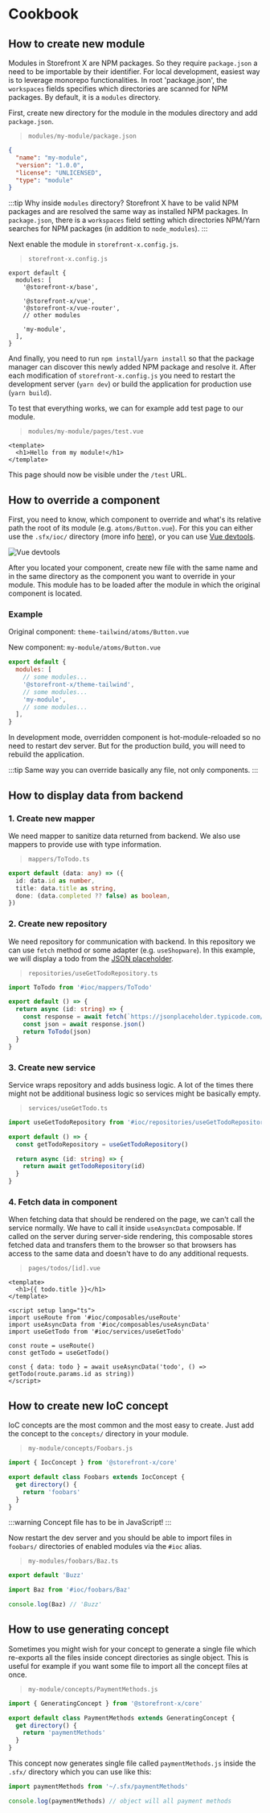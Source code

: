 # Cookbook

## How to create new module

Modules in Storefront X are NPM packages. So they require `package.json` a need to be importable by their identifier. For local development, easiest way is to leverage monorepo functionalities. In root 'package.json', the `workspaces` fields specifies which directories are scanned for NPM packages. By default, it is a `modules` directory.

First, create new directory for the module in the modules directory and add `package.json`.

> `modules/my-module/package.json`

```json
{
  "name": "my-module",
  "version": "1.0.0",
  "license": "UNLICENSED",
  "type": "module"
}
```

:::tip
Why inside `modules` directory? Storefront X have to be valid NPM packages and are resolved the same way as installed NPM packages. In `package.json`, there is a `workspaces` field setting which directories NPM/Yarn searches for NPM packages (in addition to `node_modules`).
:::

Next enable the module in `storefront-x.config.js`.

> `storefront-x.config.js`

```js{9}
export default {
  modules: [
    '@storefront-x/base',

    '@storefront-x/vue',
    '@storefront-x/vue-router',
    // other modules

    'my-module',
  ],
}
```

And finally, you need to run `npm install`/`yarn install` so that the package manager can discover this newly added NPM package and resolve it. After each modification of `storefront-x.config.js` you need to restart the development server (`yarn dev`) or build the application for production use (`yarn build`).

To test that everything works, we can for example add test page to our module.

> `modules/my-module/pages/test.vue`

```vue
<template>
  <h1>Hello from my module!</h1>
</template>
```

This page should now be visible under the `/test` URL.

## How to override a component

First, you need to know, which component to override and what's its relative path the root of its module (e.g. `atoms/Button.vue`). For this you can either use the `.sfx/ioc/` directory (more info [here](/general/sfx)), or you can use [Vue devtools](https://devtools.vuejs.org).

![Vue devtools](../assets/images/vue-devtools.png)

After you located your component, create new file with the same name and in the same directory as the component you want to override in your module. This module has to be loaded after the module in which the original component is located.

### Example

Original component: `theme-tailwind/atoms/Button.vue`

New component: `my-module/atoms/Button.vue`

```javascript
export default {
  modules: [
    // some modules...
    '@storefront-x/theme-tailwind',
    // some modules...
    'my-module',
    // some modules...
  ],
}
```

In development mode, overridden component is hot-module-reloaded so no need to restart dev server. But for the production build, you will need to rebuild the application.

:::tip
Same way you can override basically any file, not only components.
:::

## How to display data from backend

### 1. Create new mapper

We need mapper to sanitize data returned from backend. We also use mappers to provide use with type information.

> `mappers/ToTodo.ts`

```ts
export default (data: any) => ({
  id: data.id as number,
  title: data.title as string,
  done: (data.completed ?? false) as boolean,
})
```

### 2. Create new repository

We need repository for communication with backend. In this repository we can use `fetch` method or some adapter (e.g. `useShopware`). In this example, we will display a todo from the [JSON placeholder](https://jsonplaceholder.typicode.com).

> `repositories/useGetTodoRepository.ts`

```ts
import ToTodo from '#ioc/mappers/ToTodo'

export default () => {
  return async (id: string) => {
    const response = await fetch(`https://jsonplaceholder.typicode.com/todos/${id}`)
    const json = await response.json()
    return ToTodo(json)
  }
}
```

### 3. Create new service

Service wraps repository and adds business logic. A lot of the times there might not be additional business logic so services might be basically empty.

> `services/useGetTodo.ts`

```ts
import useGetTodoRepository from '#ioc/repositories/useGetTodoRepository'

export default () => {
  const getTodoRepository = useGetTodoRepository()

  return async (id: string) => {
    return await getTodoRepository(id)
  }
}
```

### 4. Fetch data in component

When fetching data that should be rendered on the page, we can't call the service normally. We have to call it inside `useAsyncData` composable. If called on the server during server-side rendering, this composable stores fetched data and transfers them to the browser so that browsers has access to the same data and doesn't have to do any additional requests.

> `pages/todos/[id].vue`

```vue
<template>
  <h1>{{ todo.title }}</h1>
</template>

<script setup lang="ts">
import useRoute from '#ioc/composables/useRoute'
import useAsyncData from '#ioc/composables/useAsyncData'
import useGetTodo from '#ioc/services/useGetTodo'

const route = useRoute()
const getTodo = useGetTodo()

const { data: todo } = await useAsyncData('todo', () => getTodo(route.params.id as string))
</script>
```

## How to create new IoC concept

IoC concepts are the most common and the most easy to create. Just add the concept to the `concepts/` directory in your module.

> `my-module/concepts/Foobars.js`

```js
import { IocConcept } from '@storefront-x/core'

export default class Foobars extends IocConcept {
  get directory() {
    return 'foobars'
  }
}
```

:::warning
Concept file has to be in JavaScript!
:::

Now restart the dev server and you should be able to import files in `foobars/` directories of enabled modules via the `#ioc` alias.

> `my-modules/foobars/Baz.ts`

```ts
export default 'Buzz'
```

```ts
import Baz from '#ioc/foobars/Baz'

console.log(Baz) // 'Buzz'
```

## How to use generating concept

Sometimes you might wish for your concept to generate a single file which re-exports all the files inside concept directories as single object. This is useful for example if you want some file to import all the concept files at once.

> `my-module/concepts/PaymentMethods.js`

```js
import { GeneratingConcept } from '@storefront-x/core'

export default class PaymentMethods extends GeneratingConcept {
  get directory() {
    return 'paymentMethods'
  }
}
```

This concept now generates single file called `paymentMethods.js` inside the `.sfx/` directory which you can use like this:

```ts
import paymentMethods from '~/.sfx/paymentMethods'

console.log(paymentMethods) // object will all payment methods
```
